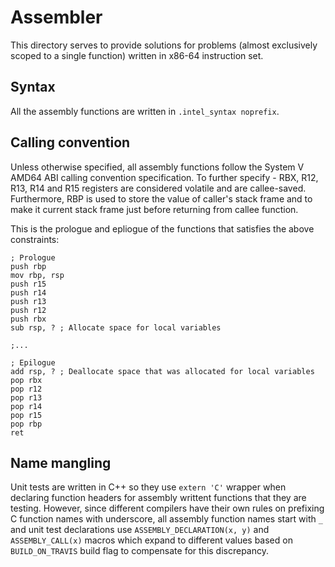 # Assembler

This directory serves to provide solutions for problems (almost exclusively scoped to a single function) written in x86-64 instruction set.

## Syntax
All the assembly functions are written in `.intel_syntax noprefix`.

## Calling convention
Unless otherwise specified, all assembly functions follow the System V AMD64 ABI calling convention specification. To further specify - RBX, R12, R13, R14 and R15 registers are considered volatile and are callee-saved. Furthermore, RBP is used to store the value of caller's stack frame and to make it current stack frame just before returning from callee function.

This is the prologue and epliogue of the functions that satisfies the above constraints:
```
; Prologue
push rbp
mov rbp, rsp
push r15
push r14
push r13
push r12
push rbx
sub rsp, ? ; Allocate space for local variables

;...

; Epilogue
add rsp, ? ; Deallocate space that was allocated for local variables
pop rbx
pop r12
pop r13
pop r14
pop r15
pop rbp
ret
```

## Name mangling
Unit tests are written in C++ so they use `extern 'C'` wrapper when declaring function headers for assembly writtent functions that they are testing. However, since different compilers have their own rules on prefixing C function names with underscore, all assembly function names start with `_` and unit test declarations use `ASSEMBLY_DECLARATION(x, y)` and `ASSEMBLY_CALL(x)` macros which expand to different values based on `BUILD_ON_TRAVIS` build flag to compensate for this discrepancy.
